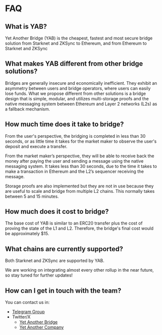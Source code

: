 # FAQ

## What is YAB?

Yet Another Bridge (YAB) is the cheapest, fastest and most secure bridge solution 
from Starknet and ZKSync to Ethereum, and from Ethereum to Starknet and ZKSync

## What makes YAB different from other bridge solutions?

Bridges are generally insecure and economically inefficient. They exhibit an
asymmetry between users and bridge operators, where users can easily lose funds.
What we propose different from other solutions is a bridge design that is simple,
modular, and utilizes multi-storage proofs and the native messaging system between
Ethereum and Layer 2 networks (L2s) as a fallback mechanism.

## How much time does it take to bridge?

From the user's perspective, the bridging is completed in less than 30 seconds,
or as little time it takes for the market maker to observe the user's deposit
and execute a transfer.

From the market maker’s perspective, they will be able to receive back the money
after paying the user and sending a message using the native messaging system.
It takes less than 30 seconds, due to the time it takes to make a transaction
in Ethereum and the L2’s sequencer receiving the message.

Storage proofs are also implemented but they are not in use because they are useful to
scale and bridge from multiple L2 chains. This normally takes between 5 and 15
minutes.

## How much does it cost to bridge?

The base cost of YAB is similar to an ERC20 transfer plus the cost of proving the state of the L1 and L2. Therefore, the
bridge's final cost would be approximately $15.

## What chains are currently supported?

Both Starknet and ZKSync are supported by YAB.

We are working on integrating almost every other rollup in the near future, so stay tuned for further updates!

## How can I get in touch with the team?

You can contact us in:

- [Telegram Group](https://t.me/grindlabs)
- Twitter/X
    - [Yet Another Bridge](https://twitter.com/yanotherbridge)
    - [Yet Another Company](https://twitter.com/yetanotherco)